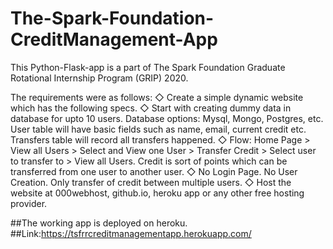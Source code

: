 # The-Spark-Foundation-CreditManagement-App

This Python-Flask-app is a part of The Spark Foundation Graduate Rotational Internship Program (GRIP) 2020.

The requirements were as follows: ◇ Create a simple dynamic website which has the following specs. ◇ Start with creating dummy data in database for upto 10 users. Database options: Mysql, Mongo, Postgres, etc. User table will have basic fields such as name, email, current credit etc. Transfers table will record all transfers happened. ◇ Flow: Home Page > View all Users > Select and View one User > Transfer Credit > Select user to transfer to > View all Users. Credit is sort of points which can be transferred from one user to another user. ◇ No Login Page. No User Creation. Only transfer of credit between multiple users. ◇ Host the website at 000webhost, github.io, heroku app or any other free hosting provider.

##The working app is deployed on heroku. ##Link:https://tsfrrcreditmanagementapp.herokuapp.com/
